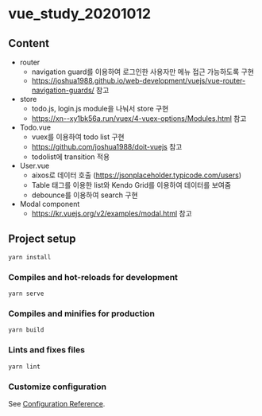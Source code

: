 # vue_study_20201012

## Content

+ router
  - navigation guard를 이용하여 로그인한 사용자만 메뉴 접근 가능하도록 구현
  - https://joshua1988.github.io/web-development/vuejs/vue-router-navigation-guards/ 참고
+ store
  - todo.js, login.js module을 나눠서 store 구현
  - https://xn--xy1bk56a.run/vuex/4-vuex-options/Modules.html 참고
+ Todo.vue
  - vuex를 이용하여 todo list 구현
  - https://github.com/joshua1988/doit-vuejs 참고
  - todolist에 transition 적용
+ User.vue
  - aixos로 데이터 호출 (https://jsonplaceholder.typicode.com/users)
  - Table 태그를 이용한 list와 Kendo Grid를 이용하여 데이터를 보여줌
  - debounce를 이용하여 search 구현
+ Modal component
  - https://kr.vuejs.org/v2/examples/modal.html 참고
  
## Project setup
```
yarn install
```

### Compiles and hot-reloads for development
```
yarn serve
```

### Compiles and minifies for production
```
yarn build
```

### Lints and fixes files
```
yarn lint
```

### Customize configuration
See [Configuration Reference](https://cli.vuejs.org/config/).
